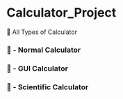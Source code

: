 # Calculator_Project
  
  🌈  All Types of Calculator
  
  ### 🤞 - Normal Calculator
  
  ### 🤞 - GUI Calculator
  
  ### 🤞 - Scientific Calculator
  
